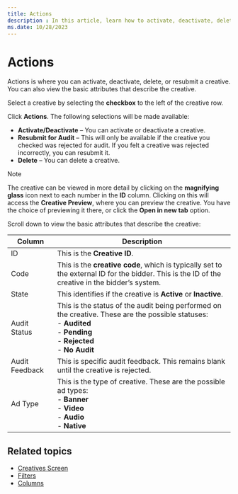 ```yaml
---
title: Actions
description : In this article, learn how to activate, deactivate, delete, or resubmit a creative using Actions.
ms.date: 10/28/2023
---
```


# Actions

Actions is where you can activate, deactivate, delete, or resubmit a creative. You can also view the basic attributes that describe the creative.

Select a creative by selecting the **checkbox** to the left of the creative row.

Click **Actions**. The following selections will be made available:

- **Activate/Deactivate** – You can activate or deactivate a creative.
- **Resubmit for Audit** – This will only be available if the creative you checked was rejected for audit. If you felt a creative was rejected incorrectly, you can resubmit it.
- **Delete** – You can delete a creative.

> [!NOTE]
> The creative can be viewed in more detail by clicking on the **magnifying glass** icon next to each number in the **ID** column. Clicking on this will access the **Creative Preview**, where you can preview the creative. You have the choice of previewing it there, or click the **Open in new tab** option.

Scroll down to view the basic attributes that describe the creative:

| Column | Description |
|---|---|
| ID | This is the **Creative ID**. |
| Code | This is the **creative code**, which is typically set to the external ID for the bidder. This is the ID of the creative in the bidder’s system. |
| State | This identifies if the creative is **Active** or **Inactive**. |
| Audit Status | This is the status of the audit being performed on the creative. These are the possible statuses: <br> - **Audited** <br> - **Pending** <br> - **Rejected** <br> - **No Audit** |
| Audit Feedback | This is specific audit feedback. This remains blank until the creative is rejected. |
| Ad Type | This is the type of creative. These are the possible ad types: <br> - **Banner** <br> - **Video** <br> - **Audio** <br> - **Native** |

## Related topics

- [Creatives Screen](creatives-screen.md)
- [Filters](filters.md)
- [Columns](columns.md)
